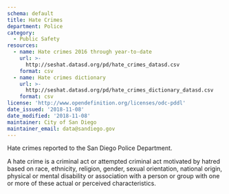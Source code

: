 ```yaml
---
schema: default
title: Hate Crimes
department: Police
category:
  - Public Safety
resources:
  - name: Hate crimes 2016 through year-to-date
    url: >-
      http://seshat.datasd.org/pd/hate_crimes_datasd.csv
    format: csv
  - name: Hate crimes dictionary
    url: >-
      http://seshat.datasd.org/pd/hate_crimes_dictionary_datasd.csv
    format: csv
license: 'http://www.opendefinition.org/licenses/odc-pddl'
date_issued: '2018-11-08'
date_modified: '2018-11-08'
maintainer: City of San Diego
maintainer_email: data@sandiego.gov
---
```

Hate crimes reported to the San Diego Police Department.
<!--more-->

A hate crime is a criminal act or attempted criminal act motivated by hatred based on race, ethnicity, religion, gender, sexual orientation, national origin, physical or mental disability or association with a person or group with one or more of these actual or perceived characteristics.